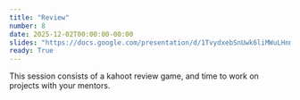 ```yaml
---
title: "Review"
number: 8
date: 2025-12-02T00:00:00-00:00
slides: "https://docs.google.com/presentation/d/1TvydxebSnUwk6liMWuLHnm3TsgolWmgCraZbnU2TbWs/edit?usp=sharing"
ready: True
---
```


This session consists of a kahoot review game, and time to work on projects with your mentors.

